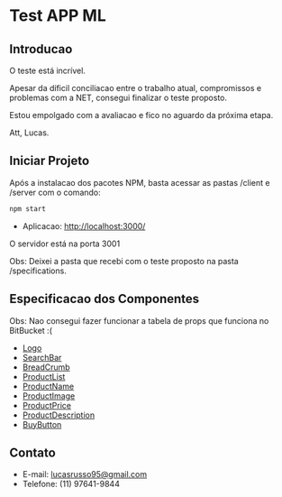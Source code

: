 # Test APP ML

## Introducao

O teste está incrível.

Apesar da díficil conciliacao entre o trabalho atual, compromissos e problemas com a NET, consegui finalizar o teste proposto.

Estou empolgado com a avaliacao e fico no aguardo da próxima etapa.

Att,
Lucas.

## Iniciar Projeto

Após a instalacao dos pacotes NPM, basta acessar as pastas /client e /server com o comando:

```sh
npm start
```

- Aplicacao: [http://localhost:3000/](http://localhost:3000/)

O servidor está na porta 3001

Obs: Deixei a pasta que recebi com o teste proposto na pasta /specifications.

## Especificacao dos Componentes

Obs: Nao consegui fazer funcionar a tabela de props que funciona no BitBucket :(

- [Logo](https://github.com/lucasrusso95/test-app-ml/blob/master/client/src/components/Header/components/Logo/README.md)
- [SearchBar](https://github.com/lucasrusso95/test-app-ml/blob/master/client/src/components/Header/components/SearchBar/README.md)
- [BreadCrumb](https://github.com/lucasrusso95/test-app-ml/blob/master/client/src/components/BreadCrumb/README.md)
- [ProductList](https://github.com/lucasrusso95/test-app-ml/blob/master/client/src/components/ProductList/README.md)
- [ProductName](https://github.com/lucasrusso95/test-app-ml/blob/master/client/src/components/ProductName/README.md)
- [ProductImage](https://github.com/lucasrusso95/test-app-ml/blob/master/client/src/components/ProductImage/README.md)
- [ProductPrice](https://github.com/lucasrusso95/test-app-ml/blob/master/client/src/components/ProductPrice/README.md)
- [ProductDescription](https://github.com/lucasrusso95/test-app-ml/blob/master/client/src/components/ProductDescription/README.md)
- [BuyButton](https://github.com/lucasrusso95/test-app-ml/blob/master/client/src/components/BuyButton/README.md)

## Contato

- E-mail: lucasrusso95@gmail.com
- Telefone: (11) 97641-9844